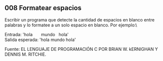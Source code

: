 ## 008 Formatear espacios

Escribir un programa que detecte la cantidad de espacios en blanco entre palabras y lo formatee a un solo espacio en blanco. Por ejemplo:\

Entrada: 'hola&nbsp;&nbsp;&nbsp;&nbsp;&nbsp;&nbsp;&nbsp;mundo&nbsp;&nbsp;&nbsp;hola'\
Salida esperada: 'hola mundo hola'

Fuente: EL LENGUAJE DE PROGRAMACIÓN C POR BRIAN W. kERNIGHAN Y DENNIS M. RITCHIE.